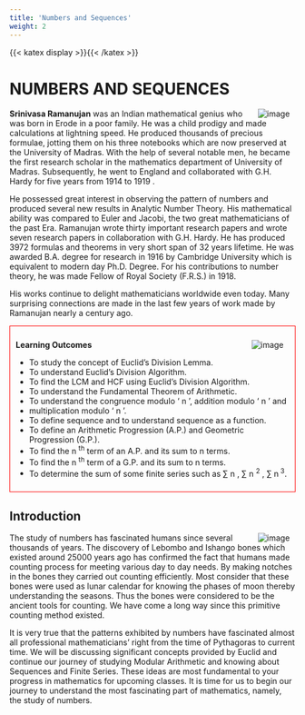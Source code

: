 ```yaml
---
title: 'Numbers and Sequences'
weight: 2
---
```

{{< katex display >}}{{< /katex >}}


# NUMBERS AND SEQUENCES

<img src="image.png" alt="image" style="float:right; margin-right:10px;" />

**Srinivasa Ramanujan** was an Indian mathematical genius who was born in Erode in a poor family. He was a child prodigy and made calculations at lightning speed. He produced thousands of precious formulae, jotting them on his three notebooks which are now preserved at the University of Madras. With the help of several notable men, he became the first research scholar in the mathematics department of University of Madras. Subsequently, he went to England and collaborated with G.H. Hardy for five years from 1914 to 1919 .

He possessed great interest in observing the pattern of numbers and produced
several new results in Analytic Number Theory. His mathematical ability was compared
to Euler and Jacobi, the two great mathematicians of the past Era. Ramanujan wrote
thirty important research papers and wrote seven research papers in collaboration with G.H. Hardy. He has produced 3972 formulas and theorems in very short span of 32 years lifetime. He was awarded B.A. degree for research in 1916 by Cambridge University which is equivalent to modern day Ph.D. Degree. For his contributions to number theory, he was made Fellow of Royal Society (F.R.S.) in 1918.

His works continue to delight mathematicians worldwide even today. Many
surprising connections are made in the last few years of work made by Ramanujan nearly a century ago.

<div style="border: 1px solid red; padding: 10px;"> 

**Learning Outcomes**
<img src="1.png" alt="image" style="float:right; margin-right:10px;" />

* To study the concept of Euclid’s Division Lemma.
* To understand Euclid’s Division Algorithm.
* To find the LCM and HCF using Euclid’s Division Algorithm.
* To understand the Fundamental Theorem of Arithmetic.
* To understand the congruence modulo ‘ n ’, addition modulo ‘ n ’ and
* multiplication modulo ‘ n ’.
* To define sequence and to understand sequence as a function.
* To define an Arithmetic Progression (A.P.) and Geometric Progression (G.P.).
* To find the n <sup>th</sup> term of an A.P. and its sum to n terms.
* To find the n <sup>th</sup> term of a G.P. and its sum to n terms.
* To determine the sum of some finite series such as ∑ n , ∑ n <sup>2</sup> , ∑ n<sup> 3</sup>.
</div>

## Introduction

<img src="introduction.png" alt="image" style="float:right; margin-right:10px;" />

The study of numbers has fascinated humans
since several thousands of years. The discovery of
Lebombo and Ishango bones which existed around
25000 years ago has confirmed the fact that humans
made counting process for meeting various day to
day needs. By making notches in the bones they
carried out counting efficiently. Most consider
that these bones were used as lunar calendar for
knowing the phases of moon thereby understanding
the seasons. Thus the bones were considered to be
the ancient tools for counting. We have come a long
way since this primitive counting method existed.

It is very true that the patterns exhibited by numbers have fascinated almost all
professional mathematicians’ right from the time of Pythagoras to current time. We will be
discussing significant concepts provided by Euclid and continue our journey of studying
Modular Arithmetic and knowing about Sequences and Finite Series. These ideas are
most fundamental to your progress in mathematics for upcoming classes. It is time for us
to begin our journey to understand the most fascinating part of mathematics, namely, the
study of numbers.



